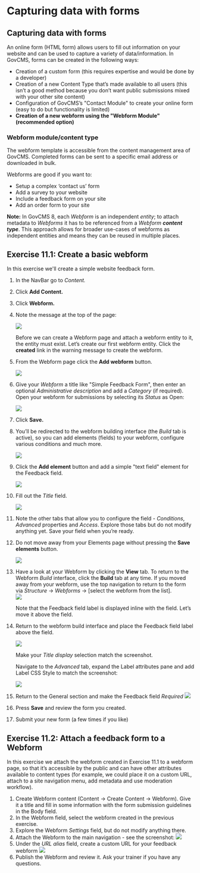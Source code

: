 # Capturing data with forms

## Capturing data with forms

An online form \(HTML form\) allows users to fill out information on your website and can be used to capture a variety of data/information. In GovCMS, forms can be created in the following ways:

* Creation of a custom form \(this requires expertise and would be done by a developer\)
* Creation of a new Content Type that’s made available to all users \(this isn’t a good method because you don’t want public submissions mixed with your other site content\)
* Configuration of GovCMS’s "Contact Module" to create your online form \(easy to do but functionality is limited\)
* **Creation of a new webform using the "Webform Module" \(recommended option\)**

### Webform module/content type

The webform template is accessible from the content management area of GovCMS. Completed forms can be sent to a specific email address or downloaded in bulk.

Webforms are good if you want to:

* Setup a complex ‘contact us’ form
* Add a survey to your website
* Include a feedback form on your site
* Add an order form to your site

**Note:** In GovCMS 8, each _Webform_ is an independent _entity_; to attach metadata to _Webforms_ it has to be referenced from a _Webform_ _**content type**_. This approach allows for broader use-cases of webforms as independent entities and means they can be reused in multiple places.

## Exercise 11.1: Create a basic webform

In this exercise we'll create a simple website feedback form.

1. In the NavBar go to _Content._
2. Click **Add Content.**
3. Click **Webform.**
4. Note the message at the top of the page:

   ![](../.gitbook/assets/93.png)

   Before we can create a Webform page and attach a webform entity to it, the entity must exist. Let’s create our first webform entity. Click the **created** link in the warning message to create the webform.

5. From the Webform page click the **Add webform** button.

   ![](../.gitbook/assets/94.png)

6. Give your _Webform_ a title like "Simple Feedback Form", then enter an optional _Administrative description_ and add a _Category_ \(if required\). Open your webform for submissions by selecting its _Status_ as Open:

   ![](../.gitbook/assets/95%20%281%29.png)

7. Click **Save.**
8. You’ll be redirected to the webform building interface \(the _Build_ tab is active\), so you can add elements \(fields\) to your webform, configure various conditions and much more.

   ![](../.gitbook/assets/96%20%281%29.png)

9. Click the **Add element** button and add a simple "text field" element for the Feedback field.

   ![](../.gitbook/assets/97%20%281%29.png)

10. Fill out the _Title_ field.

    ![](../.gitbook/assets/98%20%281%29%20%281%29.png)

11. Note the other tabs that allow you to configure the field - _Conditions_, _Advanced_ properties and _Access_. Explore those tabs but do not modify anything yet. Save your field when you’re ready.
12. Do not move away from your Elements page without pressing the **Save elements** button.

    ![](../.gitbook/assets/99%20%281%29%20%281%29.png)

13. Have a look at your Webform by clicking the **View** tab. To return to the Webform _Build_ interface, click the **Build** tab at any time. If you moved away from your webform, use the top navigation to return to the form via _Structure_ → _Webforms_ → \[select the webform from the list\].  
    ![](../.gitbook/assets/100%20%281%29.png)

    Note that the Feedback field label is displayed inline with the field. Let’s move it above the field.

14. Return to the webform build interface and place the Feedback field label above the field.

    ![](../.gitbook/assets/101%20%281%29.png)

    Make your _Title_ _display_ selection match the screenshot.

    Navigate to the _Advanced_ tab, expand the Label attributes pane and add Label CSS Style to match the screenshot:

    ![](../.gitbook/assets/102%20%281%29%20%281%29%20%281%29.png)

15. Return to the General section and make the Feedback field _Required_ ![](../.gitbook/assets/103%20%281%29%20%281%29.png)
16. Press **Save** and review the form you created.
17. Submit your new form \(a few times if you like\)

## Exercise 11.2: Attach a feedback form to a Webform

In this exercise we attach the webform created in Exercise 11.1 to a webform page, so that it’s accessible by the public and can have other attributes available to content types \(for example, we could place it on a custom URL, attach to a site navigation menu, add metadata and use moderation workflow\).

1. Create Webform content \(Content → Create Content → Webform\). Give it a title and fill in some information with the form submission guidelines in the Body field.
2. In the Webform field, select the webform created in the previous exercise.
3. Explore the Webform _Settings_ field, but do not modify anything there.
4. Attach the Webform to the main navigation - see the screenshot: ![](../.gitbook/assets/104%20%281%29.png)
5. Under the _URL alias_ field, create a custom URL for your feedback webform ![](../.gitbook/assets/105.png)
6. Publish the Webform and review it. Ask your trainer if you have any questions. 

